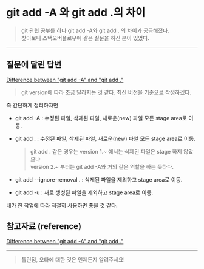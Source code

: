# git add -A 와 git add .의 차이

> git 관련 공부를 하다 git add -A와 git add . 의 차이가 궁금해졌다.  
> 찾아보니 스택오버플로우에 같은 질문을 하신 분이 있었다.

---

## 질문에 달린 답변

[Difference between "git add -A" and "git add ."](https://stackoverflow.com/questions/572549/difference-between-git-add-a-and-git-add)

> git version에 따라 조금 달라지는 것 같다. 최신 버전을 기준으로 작성하겠다.

즉 간단하게 정리하자면

- git add -A : 수정된 파일, 삭제된 파일, 새로운(new) 파일 모든 stage area로 이동.

- git add . : 수정된 파일, 삭제된 파일, 새로운(new) 파일 모든 stage area로 이동.
  > git add . 같은 경우는 version 1.~ 에서는 삭제된 파일은 stage 하지 않았으나  
  > version 2.~ 부터는 git add -A와 거의 같은 역할을 하는 듯하다.
- git add --ignore-removal . : 삭제된 파일을 제외하고 stage area로 이동.
- git add -u : 새로 생성된 파일을 제외하고 stage area로 이동.

내가 한 작업에 따라 적절히 사용하면 좋을 것 같다.

## 참고자료 (reference)

[Difference between "git add -A" and "git add ."](https://stackoverflow.com/questions/572549/difference-between-git-add-a-and-git-add)

---

> 틀린점, 오타에 대한 것은 언제든지 알려주세요!
